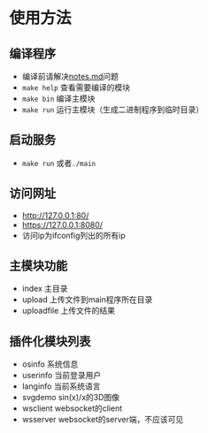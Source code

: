 # 使用方法
## 编译程序
* 编译前请解决[notes.md](./notes.md)问题
* `make help` 查看需要编译的模块
* `make bin` 编译主模块
* `make run` 运行主模块（生成二进制程序到临时目录）
## 启动服务
* `make run` 或者`./main`
## 访问网址
* http://127.0.0.1:80/
* https://127.0.0.1:8080/
* 访问ip为ifconfig列出的所有ip
## 主模块功能
* index 主目录 
* upload 上传文件到main程序所在目录
* uploadfile 上传文件的结果
## 插件化模块列表
* osinfo 系统信息
* userinfo 当前登录用户
* langinfo 当前系统语言
* svgdemo sin(x)/x的3D图像
* wsclient websocket的client
* wsserver websocket的server端，不应该可见